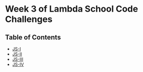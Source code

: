# Week 3 of Lambda School Code Challenges

## Table of Contents

- [JS-I](js-I)
- [JS-II](js-II)
- [JS-III](js-III)
- [JS-IV](js-IV)
